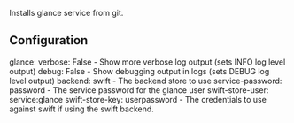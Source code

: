 Installs glance service from git.

Configuration
-------------
glance:
    verbose: False
      - Show more verbose log output (sets INFO log level output)
    debug: False
      - Show debugging output in logs (sets DEBUG log level output)
    backend: swift
      - The backend store to use
    service-password: password
      - The service password for the glance user
    swift-store-user: service:glance
    swift-store-key:  userpassword
      - The credentials to use against swift if using the swift backend.
